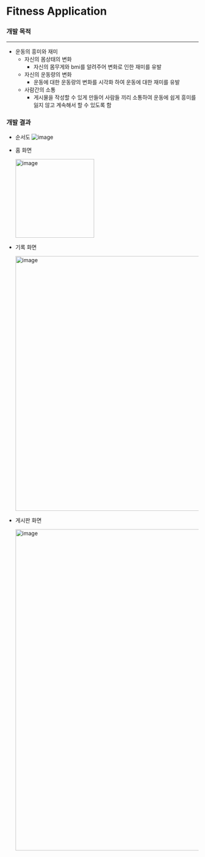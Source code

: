 # Fitness Application

### 개발 목적 
---
- 운동의 흥미와 재미
  - 자신의 몸상태의 변화
    - 자신의 몸무게와 bmi를 알려주어 변화로 인한 재미를 유발
  - 자신의 운동량의 변화
    - 운동에 대한 운동량의 변화를 시각화 하여 운동에 대한 재미를 유발
  - 사람간의 소통
    - 게시물을 작성할 수 있게 만들어 사람들 끼리 소통하여 운동에 쉽게 흥미를 잃지 않고 계속해서 할 수 있도록 함

### 개발 결과 
- 순서도
![image](https://github.com/hoejun1208/Fitness_app/assets/101163897/21423583-31f3-4f54-8549-2e12baed8f4a)

- 홈 화면
  
   <img width="206" alt="image" src="https://github.com/hoejun1208/Fitness_app/assets/101163897/eb1eedf2-2427-41d9-9966-eb853dfcb1dd">

- 기록 화면

  <img width="667" alt="image" src="https://github.com/hoejun1208/Fitness_app/assets/101163897/615a4fe9-8756-416b-81e4-2835d14a64c3">

- 게시판 화면

  <img width="841" alt="image" src="https://github.com/hoejun1208/Fitness_app/assets/101163897/2eb4ca09-66ff-423b-a668-f7b16f8decfd">


